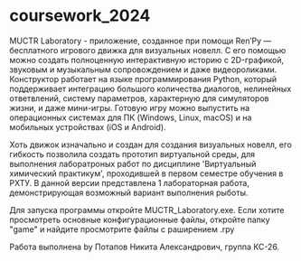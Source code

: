 # coursework_2024

MUCTR Laboratory -  приложение, созданное при помощи Ren’Py — бесплатного игрового движка для визуальных новелл. 
С его помощью можно создать полноценную интерактивную историю с 2D-графикой, звуковым и музыкальным сопровождением и даже видеороликами.
Конструктор работает на языке программирования Python, который поддерживает интеграцию большого количества диалогов, нелинейных ответвлений, систему параметров, характерную для симуляторов жизни, и даже мини-игры.
Готовую игру можно выпустить на операционных системах для ПК (Windows, Linux, macOS) и на мобильных устройствах (iOS и Android).

Хоть движок изначально и создан для создания визуальных новелл, его гибкость позволила создать прототип виртуальной среды, для выполнения лаборатроных работ по дисциплине 'Виртуальный химический практикум', проходившей в первом семестре обучения в РХТУ.
В данной версии представлена 1 лабораторная работа, демонстрирующая возможный вариант выполнения рыботы.
 
Для запуска программы откройте MUCTR_Laboratory.exe. Если хотите просмотреть основные конфигурационные файлы, откройте папку "game" и найдите просмотрите файлы с раширением .rpy
 
Работа выполнена by Потапов Никита Александрович, группа КС-26.
